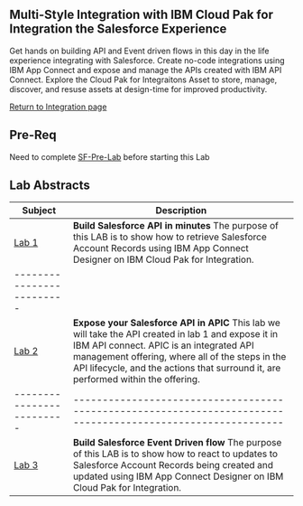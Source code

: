 ## Multi-Style Integration with IBM Cloud Pak for Integration the Salesforce Experience
Get hands on building API and Event driven flows in this day in the life experience integrating with Salesforce. Create no-code integrations using IBM App Connect and expose and manage the APIs created with IBM API Connect. Explore the Cloud Pak for Integraitons Asset  to store, manage, discover, and resuse assets at design-time for improved productivity.  

[Return to Integration page](../index.md)

## Pre-Req
Need to complete [SF-Pre-Lab](SF-Pre-Lab/SF-Pre-Lab.md) before starting this Lab 

## Lab Abstracts

|  Subject                            | Description                                            |                                                               
|-------------------------|------------------------------------------------------------------------------------------------------------|
| [Lab 1](Lab_1/ReadMe.md)       | **Build Salesforce API in minutes** The purpose of this LAB is to show how to retrieve Salesforce Account Records using IBM App Connect Designer on IBM Cloud Pak for Integration. 
|-------------------------|
| [Lab 2](Lab_2/ReadMe.md)       | **Expose your Salesforce API in APIC** This lab we will take the API created in lab 1 and expose it in IBM API connect.  APIC is an integrated API management offering, where all of the steps in the API lifecycle, and the actions that surround it, are performed within the offering.
|-------------------------|------------------------------------------------------------------------------------------------------------|
| [Lab 3](Lab_3/ReadMe.md)       | **Build Salesforce Event Driven flow** The purpose of this LAB is to show how to react to updates to Salesforce Account Records being created and updated  using IBM App Connect Designer on IBM Cloud Pak for Integration.